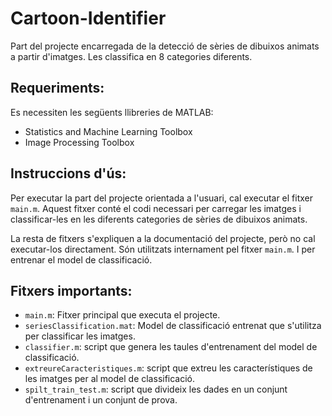 # Cartoon-Identifier

Part del projecte encarregada de la detecció de sèries de dibuixos animats a partir d'imatges. Les classifica en 8 categories diferents.

## Requeriments:

Es necessiten les següents llibreries de MATLAB:

- Statistics and Machine Learning Toolbox
- Image Processing Toolbox

## Instruccions d'ús:

Per executar la part del projecte orientada a l'usuari, cal executar el fitxer `main.m`. Aquest fitxer conté el codi necessari per carregar les imatges i classificar-les en les diferents categories de sèries de dibuixos animats.

La resta de fitxers s'expliquen a la documentació del projecte, però no cal executar-los directament. Són utilitzats internament pel fitxer `main.m`. I per entrenar el model de classificació.

## Fitxers importants:

- `main.m`: Fitxer principal que executa el projecte.
- `seriesClassification.mat`: Model de classificació entrenat que s'utilitza per classificar les imatges.
- `classifier.m`: script que genera les taules d'entrenament del model de classificació.
- `extreureCaracteristiques.m`: script que extreu les característiques de les imatges per al model de classificació.
- `spilt_train_test.m`: script que divideix les dades en un conjunt d'entrenament i un conjunt de prova.